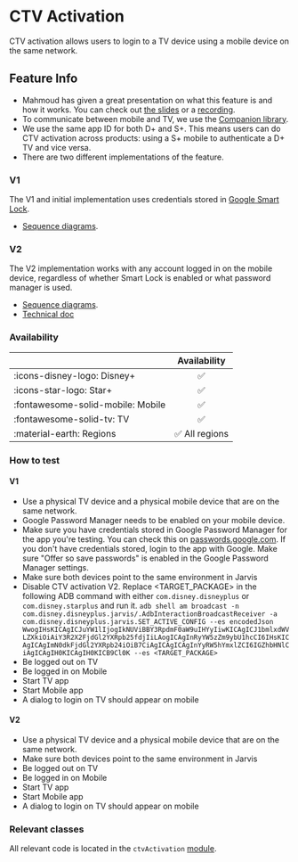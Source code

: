 # CTV Activation

CTV activation allows users to login to a TV device using a mobile device on the same network.

## Feature Info

- Mahmoud has given a great presentation on what this feature is and how it works. You can check out [the slides](https://docs.google.com/presentation/d/1LkRxarrZMhf_r0zj72vypVeh9AxIynFyE_VEOryqWC0/edit#slide=id.gd0b4d203b3_0_21) or a [recording](https://disneystreaming.zoom.us/rec/share/6PmxZOSnrECll8e-mEGIOj6lO2pXkiJoWYP6kL1pXOkSLHTwBvzOyiT8fN3ajF-k.4ZG9OWi4oypJRs5P?startTime=1649862141000).
- To communicate between mobile and TV, we use the [Companion library](https://github.bamtech.co/mobile-core/android-companion).
- We use the same app ID for both D+ and S+. This means users can do CTV activation across products: using a S+ mobile to authenticate a D+ TV and vice versa.
- There are two different implementations of the feature.

### V1

The V1 and initial implementation uses credentials stored in [Google Smart Lock](https://developers.google.com/identity/smartlock-passwords/android).

- [Sequence diagrams](https://github.bamtech.co/fed-solutions/documentation/tree/master/docs/identity/ctv-activation#v1-flow).

### V2

The V2 implementation works with any account logged in on the mobile device, regardless of whether Smart Lock is enabled or what password manager is used.

- [Sequence diagrams](https://github.bamtech.co/fed-solutions/documentation/tree/master/docs/identity/ctv-activation#v2-flow).
- [Technical doc](https://docs.google.com/document/d/1ZfjBBieCUnHVgf_nXkAR5NrDwVtNY-LfiUZ8YPLKA5M/edit)

### Availability

|       | Availability |
| ----------- | :-----------: |
| :icons-disney-logo: Disney+ | :white_check_mark: |
| :icons-star-logo: Star+ | :white_check_mark: |
| :fontawesome-solid-mobile: Mobile | :white_check_mark: |
| :fontawesome-solid-tv: TV | :white_check_mark: |
| :material-earth: Regions | :white_check_mark: All regions |

### How to test

#### V1

- Use a physical TV device and a physical mobile device that are on the same network.
- Google Password Manager needs to be enabled on your mobile device.
- Make sure you have credentials stored in Google Password Manager for the app you're testing. You can check this on [passwords.google.com](https://passwords.google.com/). If you don't have credentials stored, login to the app with Google. Make sure "Offer so save passwords" is enabled in the Google Password Manager settings.
- Make sure both devices point to the same environment in Jarvis
- Disable CTV activation V2. Replace <TARGET_PACKAGE> in the following ADB command with either `com.disney.disneyplus` or `com.disney.starplus` and run it. `adb shell am broadcast -n com.disney.disneyplus.jarvis/.AdbInteractionBroadcastReceiver -a com.disney.disneyplus.jarvis.SET_ACTIVE_CONFIG --es encodedJson WwogIHsKICAgICJuYW1lIjogIkNUViBBY3RpdmF0aW9uIHYyIiwKICAgICJ1bmlxdWVLZXkiOiAiY3R2X2FjdGl2YXRpb25fdjIiLAogICAgInRyYW5zZm9ybU1hcCI6IHsKICAgICAgImN0dkFjdGl2YXRpb24iOiB7CiAgICAgICAgInYyRW5hYmxlZCI6IGZhbHNlCiAgICAgIH0KICAgIH0KICB9Cl0K --es <TARGET_PACKAGE>`
- Be logged out on TV
- Be logged in on Mobile
- Start TV app
- Start Mobile app
- A dialog to login on TV should appear on mobile

#### V2

- Use a physical TV device and a physical mobile device that are on the same network.
- Make sure both devices point to the same environment in Jarvis
- Be logged out on TV
- Be logged in on Mobile
- Start TV app
- Start Mobile app
- A dialog to login on TV should appear on mobile

### Relevant classes

All relevant code is located in the `ctvActivation` [module](https://github.bamtech.co/Android/Dmgz/tree/development/features/ctvActivation).
